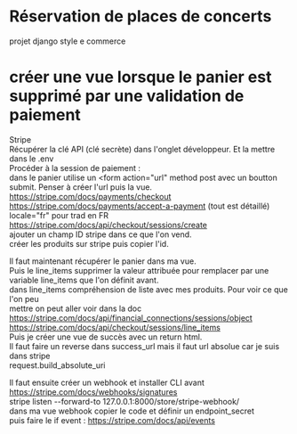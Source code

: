# Réservation de places de concerts
 projet django style e commerce

# créer une vue lorsque le panier est supprimé par une validation de paiement

Stripe <br>
Récupérer la clé API (clé secrète) dans l'onglet développeur. Et la mettre dans le .env<br>
Procéder à la session de paiement : <br>
dans le panier utilise un <form action="url" method post avec un boutton submit. Penser à créer l'url puis la vue.<br>
https://stripe.com/docs/payments/checkout <br>
https://stripe.com/docs/payments/accept-a-payment (tout est détaillé)<br>
locale="fr" pour trad en FR<br>
https://stripe.com/docs/api/checkout/sessions/create <br>
ajouter un champ ID stripe dans ce que l'on vend. <br>
créer les produits sur stripe puis copier l'id.<br>

Il faut maintenant récupérer le panier dans ma vue.<br>
Puis le line_items supprimer la valeur attribuée pour remplacer par une variable line_items que l'on définit avant.<br>
dans line_items compréhension de liste avec mes produits. Pour voir ce que l'on peu <br>
mettre on peut aller voir dans la doc<br>
https://stripe.com/docs/api/financial_connections/sessions/object <br>
https://stripe.com/docs/api/checkout/sessions/line_items <br>
Puis je créer une vue de succès avec un return html.<br>
Il faut faire un reverse dans success_url mais il faut url absolue car je suis dans stripe<br>
request.build_absolute_uri <br>

Il faut ensuite créer un webhook et installer CLI avant<br>
https://stripe.com/docs/webhooks/signatures <br>
stripe listen --forward-to 127.0.0.1:8000/store/stripe-webhook/ <br>
dans ma vue webhook copier le code et définir un endpoint_secret <br>
puis faire le if event : https://stripe.com/docs/api/events <br>
